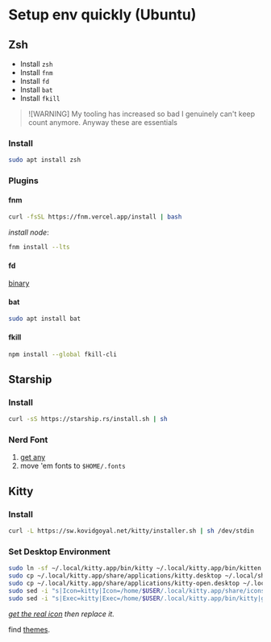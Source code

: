 # Setup env quickly (Ubuntu)

## Zsh

- Install `zsh`
- Install `fnm`
- Install `fd`
- Install `bat`
- Install `fkill`

> ![WARNING]
> My tooling has increased so bad I genuinely can't keep count anymore. Anyway these are essentials

### Install

```bash
sudo apt install zsh
```

### Plugins

#### fnm

```bash
curl -fsSL https://fnm.vercel.app/install | bash
```

_install node_:
```bash
fnm install --lts
```

#### fd

[binary](https://github.com/sharkdp/fd?tab=readme-ov-file#installation)

#### bat

```bash
sudo apt install bat
```

#### fkill

```bash
npm install --global fkill-cli
```

## Starship

### Install

```bash
curl -sS https://starship.rs/install.sh | sh
```

### Nerd Font

1. [get any](https://www.nerdfonts.com/)
2. move 'em fonts to `$HOME/.fonts`

## Kitty

### Install

```bash
curl -L https://sw.kovidgoyal.net/kitty/installer.sh | sh /dev/stdin
```

### Set Desktop Environment

```bash
sudo ln -sf ~/.local/kitty.app/bin/kitty ~/.local/kitty.app/bin/kitten /usr/bin/
sudo cp ~/.local/kitty.app/share/applications/kitty.desktop ~/.local/share/applications/
sudo cp ~/.local/kitty.app/share/applications/kitty-open.desktop ~/.local/share/applications/
sudo sed -i "s|Icon=kitty|Icon=/home/$USER/.local/kitty.app/share/icons/hicolor/256x256/apps/kitty.png|g" ~/.local/share/applications/kitty*.desktop
sudo sed -i "s|Exec=kitty|Exec=/home/$USER/.local/kitty.app/bin/kitty|g" ~/.local/share/applications/kitty*.desktop
```

_[get the real icon](https://github.com/kovidgoyal/kitty/issues/3618) then replace it._

find [themes](https://ismailefe.org/blog/favorite_themes/).
